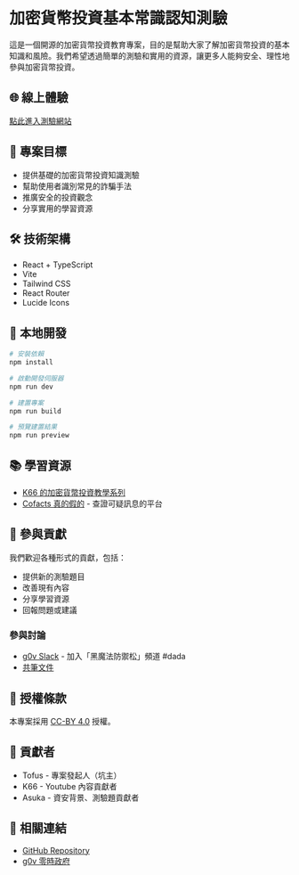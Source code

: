 # 加密貨幣投資基本常識認知測驗

這是一個開源的加密貨幣投資教育專案，目的是幫助大家了解加密貨幣投資的基本知識和風險。我們希望透過簡單的測驗和實用的資源，讓更多人能夠安全、理性地參與加密貨幣投資。

## 🌐 線上體驗

[點此進入測驗網站](https://dashing-semolina-70889e.netlify.app)

## 🎯 專案目標

- 提供基礎的加密貨幣投資知識測驗
- 幫助使用者識別常見的詐騙手法
- 推廣安全的投資觀念
- 分享實用的學習資源

## 🛠️ 技術架構

- React + TypeScript
- Vite
- Tailwind CSS
- React Router
- Lucide Icons

## 🚀 本地開發

```bash
# 安裝依賴
npm install

# 啟動開發伺服器
npm run dev

# 建置專案
npm run build

# 預覽建置結果
npm run preview
```

## 📚 學習資源

- [K66 的加密貨幣投資教學系列](https://www.youtube.com/playlist?list=PL-05BIe2QCYTusHWhyia-7p2PWizet_IM)
- [Cofacts 真的假的](https://cofacts.tw/) - 查證可疑訊息的平台

## 🤝 參與貢獻

我們歡迎各種形式的貢獻，包括：

- 提供新的測驗題目
- 改善現有內容
- 分享學習資源
- 回報問題或建議

### 參與討論

- [g0v Slack](https://join.g0v.tw/) - 加入「黑魔法防禦松」頻道 #dada
- [共筆文件](https://g0v.hackmd.io/q4KPlzxGS1elgiie973V7g?both)

## 📄 授權條款

本專案採用 [CC-BY 4.0](https://creativecommons.org/licenses/by/4.0/) 授權。

## 👥 貢獻者

- Tofus - 專案發起人（坑主）
- K66 - Youtube 內容貢獻者
- Asuka - 資安背景、測驗題貢獻者

## 🔗 相關連結

- [GitHub Repository](https://github.com/Tofuswang/cryptotest)
- [g0v 零時政府](https://g0v.tw)